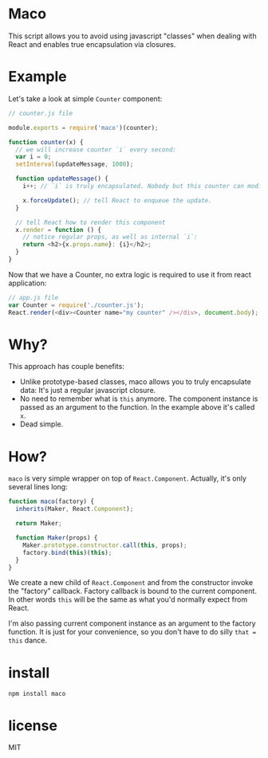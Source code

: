 # Maco

This script allows you to avoid using javascript "classes" when dealing
with React and enables true encapsulation via closures.

# Example

Let's take a look at simple `Counter` component:

``` js
// counter.js file

module.exports = require('maco')(counter);

function counter(x) {
  // we will increase counter `i` every second:
  var i = 0;
  setInterval(updateMessage, 1000);

  function updateMessage() {
    i++; // `i` is truly encapsulated. Nobody but this counter can modify it.

    x.forceUpdate(); // tell React to enqueue the update.
  }

  // tell React how to render this component
  x.render = function () {
    // notice regular props, as well as internal `i`:
    return <h2>{x.props.name}: {i}</h2>;
  }
}
```

Now that we have a Counter, no extra logic is required to use it from
react application:

``` js
// app.js file
var Counter = require('./counter.js');
React.render(<div><Counter name="my counter" /></div>, document.body);
```

# Why?

This approach has couple benefits:

* Unlike prototype-based classes, maco allows you to truly encapsulate data:
It's just a regular javascript closure.
* No need to remember what is `this` anymore. The component instance is
passed as an argument to the function. In the example above it's called `x`.
* Dead simple.

# How?

`maco` is very simple wrapper on top of `React.Component`. Actually, it's only
several lines long:

``` js
function maco(factory) {
  inherits(Maker, React.Component);

  return Maker;

  function Maker(props) {
    Maker.prototype.constructor.call(this, props);
    factory.bind(this)(this);
  }
}
```

We create a new child of `React.Component` and from the constructor invoke
the "factory" callback. Factory callback is bound to the current component.
In other words `this` will be the same as what you'd normally expect from
React.

I'm also passing current component instance as an argument to the factory
function. It is just for your convenience, so you don't have to do silly
`that = this` dance.

# install

```
npm install maco
```

# license

MIT
